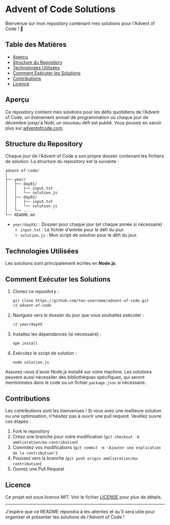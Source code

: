 
# Advent of Code Solutions

Bienvenue sur mon repository contenant mes solutions pour l'Advent of Code ! 🎄

## Table des Matières

- [Aperçu](#aperçu)
- [Structure du Repository](#structure-du-repository)
- [Technologies Utilisées](#technologies-utilisées)
- [Comment Exécuter les Solutions](#comment-exécuter-les-solutions)
- [Contributions](#contributions)
- [Licence](#licence)

## Aperçu

Ce repository contient mes solutions pour les défis quotidiens de l'Advent of Code, un événement annuel de programmation où chaque jour de décembre jusqu'à Noël, un nouveau défi est publié. Vous pouvez en savoir plus sur [adventofcode.com](https://adventofcode.com).

## Structure du Repository

Chaque jour de l'Advent of Code a son propre dossier contenant les fichiers de solution. La structure du repository est la suivante :

```
advent-of-code/
│
├── year/
│   ├── day01/
│   │   ├── input.txt
│   │   └── solution.js
│   ├── day02/
│   │   ├── input.txt
│   │   └── solution.js
│   └── ...
└── README.md
```

- `year/dayXX/` : Dossier pour chaque jour (et chaque année si nécessaire)
  - `input.txt` : Le fichier d'entrée pour le défi du jour.
  - `solution.js` : Mon script de solution pour le défi du jour.

## Technologies Utilisées

Les solutions sont principalement écrites en **Node.js**.

## Comment Exécuter les Solutions

1. Clonez ce repository :
   ```bash
   git clone https://github.com/ton-username/advent-of-code.git
   cd advent-of-code
   ```

2. Naviguez vers le dossier du jour que vous souhaitez exécuter :
   ```bash
   cd year/dayXX
   ```

3. Installez les dépendances (si nécessaire) :
   ```bash
   npm install
   ```

4. Exécutez le script de solution :
   ```bash
   node solution.js
   ```

Assurez-vous d'avoir Node.js installé sur votre machine. Les solutions peuvent aussi nécessiter des bibliothèques spécifiques, qui seront mentionnées dans le code ou un fichier `package.json` si nécessaire.

## Contributions

Les contributions sont les bienvenues ! Si vous avez une meilleure solution ou une optimisation, n'hésitez pas à ouvrir une pull request. Veuillez suivre ces étapes :

1. Fork le repository
2. Créez une branche pour votre modification (`git checkout -b amélioration/ma-contribution`)
3. Commitez vos modifications (`git commit -m 'Ajouter une explication de la contribution'`)
4. Poussez vers la branche (`git push origin amélioration/ma-contribution`)
5. Ouvrez une Pull Request

## Licence

Ce projet est sous licence MIT. Voir le fichier [LICENSE](LICENSE) pour plus de détails.

---

J'espère que ce README répondra à tes attentes et qu'il sera utile pour organiser et présenter tes solutions de l'Advent of Code !
